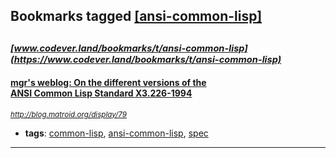 ## Bookmarks tagged [[ansi-common-lisp]](https://www.codever.land/search?q=[ansi-common-lisp])

_<sup><sup>[www.codever.land/bookmarks/t/ansi-common-lisp](https://www.codever.land/bookmarks/t/ansi-common-lisp)</sup></sup>_
---
#### [mgr's weblog: On the different versions of the<br/> ANSI Common Lisp Standard X3.226-1994](http://blog.matroid.org/display/79)
_<sup>http://blog.matroid.org/display/79</sup>_

* **tags**: [common-lisp](../tagged/common-lisp.md), [ansi-common-lisp](../tagged/ansi-common-lisp.md), [spec](../tagged/spec.md)
---
